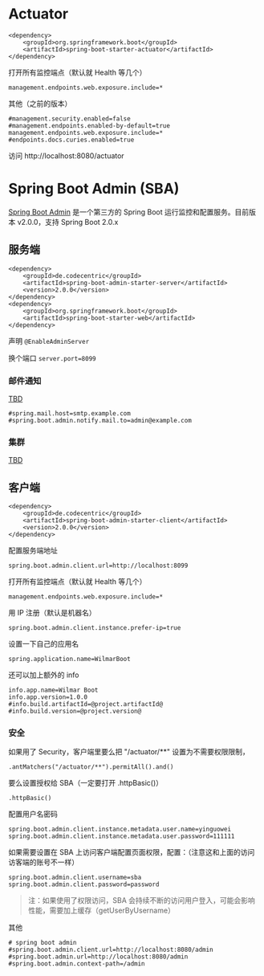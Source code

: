 # Actuator

```
<dependency>
	<groupId>org.springframework.boot</groupId>
	<artifactId>spring-boot-starter-actuator</artifactId>
</dependency>
```

打开所有监控端点（默认就 Health 等几个）
```
management.endpoints.web.exposure.include=*
```
其他（之前的版本）
```
#management.security.enabled=false
#management.endpoints.enabled-by-default=true
management.endpoints.web.exposure.include=*
#endpoints.docs.curies.enabled=true
```

访问 http://localhost:8080/actuator

# Spring Boot Admin (SBA)

[Spring Boot Admin](https://github.com/joshiste/spring-boot-admin) 是一个第三方的 Spring Boot 运行监控和配置服务。目前版本 v2.0.0，支持 Spring Boot 2.0.x

## 服务端

```
<dependency>
	<groupId>de.codecentric</groupId>
	<artifactId>spring-boot-admin-starter-server</artifactId>
	<version>2.0.0</version>
</dependency>
<dependency>
    <groupId>org.springframework.boot</groupId>
    <artifactId>spring-boot-starter-web</artifactId>
</dependency>
```

声明 `@EnableAdminServer`

换个端口 `server.port=8099`

### 邮件通知

[TBD](http://codecentric.github.io/spring-boot-admin/2.0.0/#mail-notifications)

```
#spring.mail.host=smtp.example.com
#spring.boot.admin.notify.mail.to=admin@example.com
```

### 集群

[TBD](http://codecentric.github.io/spring-boot-admin/2.0.0/#clustering-support)

## 客户端

```
<dependency>
    <groupId>de.codecentric</groupId>
    <artifactId>spring-boot-admin-starter-client</artifactId>
    <version>2.0.0</version>
</dependency>
```

配置服务端地址
```
spring.boot.admin.client.url=http://localhost:8099
```

打开所有监控端点（默认就 Health 等几个）
```
management.endpoints.web.exposure.include=*
```

用 IP 注册（默认是机器名）
```
spring.boot.admin.client.instance.prefer-ip=true

```

设置一下自己的应用名
```
spring.application.name=WilmarBoot
```
还可以加上额外的 info
```
info.app.name=Wilmar Boot
info.app.version=1.0.0
#info.build.artifactId=@project.artifactId@
#info.build.version=@project.version@

```

### 安全
如果用了 Security，客户端里要么把 "/actuator/**" 设置为不需要权限限制，
```
.antMatchers("/actuator/**").permitAll().and()
```
要么设置授权给 SBA（一定要打开 .httpBasic()）
```
.httpBasic()
```
配置用户名密码
```
spring.boot.admin.client.instance.metadata.user.name=yinguowei
spring.boot.admin.client.instance.metadata.user.password=111111
```

如果需要设置在 SBA 上访问客户端配置页面权限，配置：（注意这和上面的访问访客端的账号不一样）
```
spring.boot.admin.client.username=sba
spring.boot.admin.client.password=password
```

> 注：如果使用了权限访问，SBA 会持续不断的访问用户登入，可能会影响性能，需要加上缓存（getUserByUsername）

其他
```
# spring boot admin
#spring.boot.admin.client.url=http://localhost:8080/admin
#spring.boot.admin.url=http://localhost:8080/admin
#spring.boot.admin.context-path=/admin
```

